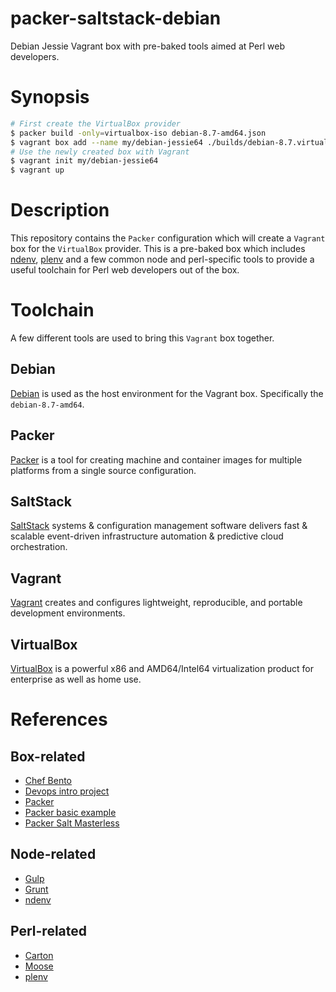 # packer-saltstack-debian
Debian Jessie Vagrant box with pre-baked tools aimed at Perl web developers.

# Synopsis
```sh
# First create the VirtualBox provider
$ packer build -only=virtualbox-iso debian-8.7-amd64.json
$ vagrant box add --name my/debian-jessie64 ./builds/debian-8.7.virtualbox.box
# Use the newly created box with Vagrant
$ vagrant init my/debian-jessie64
$ vagrant up
```

# Description
This repository contains the `Packer` configuration which will create a
`Vagrant` box for the `VirtualBox` provider. This is a pre-baked box which
includes [ndenv](https://github.com/riywo/ndenv),
[plenv](https://github.com/tokuhirom/plenv) and a few common node and
perl-specific tools to provide a useful toolchain for Perl web developers
out of the box.

# Toolchain
A few different tools are used to bring this `Vagrant` box together.

## Debian
[Debian](https://www.debian.org/) is used as the host environment for the
Vagrant box. Specifically the `debian-8.7-amd64`.

## Packer
[Packer](https://www.packer.io/) is a tool for creating machine and container
images for multiple platforms from a single source configuration.

## SaltStack
[SaltStack](https://saltstack.com/) systems & configuration management software
delivers fast & scalable event-driven infrastructure automation & predictive
cloud orchestration.

## Vagrant
[Vagrant](https://www.vagrantup.com/) creates and configures lightweight,
reproducible, and portable development environments.

## VirtualBox
[VirtualBox](https://www.virtualbox.org/) is a powerful x86 and AMD64/Intel64
virtualization product for enterprise as well as home use.

# References

## Box-related
* [Chef Bento](https://github.com/chef/bento)
* [Devops intro project](https://github.com/udacity/devops-intro-project)
* [Packer](https://www.packer.io/)
* [Packer basic example](https://github.com/666jfox777/packer-basic-example)
* [Packer Salt Masterless](https://www.packer.io/docs/provisioners/salt-masterless.html)

## Node-related
* [Gulp](http://gulpjs.com/)
* [Grunt](https://gruntjs.com/)
* [ndenv](https://github.com/riywo/ndenv)

## Perl-related
* [Carton](http://p3rl.org/Moose)
* [Moose](http://p3rl.org/Moose)
* [plenv](https://github.com/tokuhirom/plenv)
